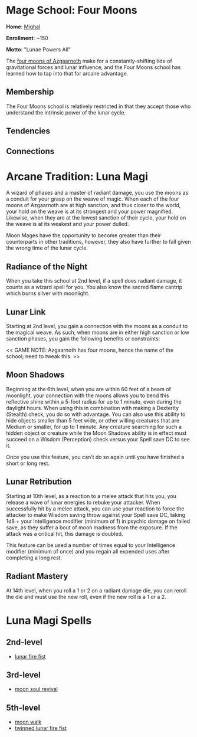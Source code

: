 # Mage School: Four Moons
**Home**: [Mighal](/Cities/Mighal.md)

**Enrollment**: ~150

**Motto**: "Lunae Powers All"

The [four moons of Azgaarnoth](/Geography/Moons.md) make for a constantly-shifting tide of gravitational forces and lunar influence, and the Four Moons school has learned how to tap into that for arcane advantage. 

## Membership
The Four Moons school is relatively restricted in that they accept those who understand the intrinsic power of the lunar cycle. 

## Tendencies

## Connections


# Arcane Tradition: Luna Magi
A wizard of phases and a master of radiant damage, you use the moons as a conduit for your grasp on the weave of magic. When each of the four moons of Azgaarnoth are at high sanction, and thus closer to the world, your hold on the weave is at its strongest and your power magnified. Likewise, when they are at the lowest sanction of their cycle, your hold on the weave is at its weakest and your power dulled.

Moon Mages have the opportunity to become greater than their counterparts in other traditions, however, they also have further to fall given the wrong time of the lunar cycle.

## Radiance of the Night
When you take this school at 2nd level, if a spell does radiant damage, it counts as a wizard spell for you. You also know the sacred flame cantrip which burns silver with moonlight.

## Lunar Link
Starting at 2nd level, you gain a connection with the moons as a conduit to the magical weave. As such, when moons are in either high sanction or low sanction phases, you gain the following benefits or constraints:

<!--
Day of Cycle|Moon Phase|Effect
------------|----------|------
1-4|Full Moon|+1 to Spellcasting DC
5-11|Waning Quarter Moon|No Effect
12-18|New Moon|-1 to Spellcasting DC
19-25|Waxing Quarter Moon|No Effect
26-30|Full Moon|+1 to Spellcasting DC
-->

<< GAME NOTE: Azgaarnoth has four moons, hence the name of the school; need to tweak this. >>

## Moon Shadows
Beginning at the 6th level, when you are within 60 feet of a beam of moonlight, your connection with the moons allows you to bend this reflective shine within a 5-foot radius for up to 1 minute, even during the daylight hours. When using this in combination with making a Dexterity (Stealth) check, you do so with advantage. You can also use this ability to hide objects smaller than 5 feet wide, or other willing creatures that are Medium or smaller, for up to 1 minute. Any creature searching for such a hidden object or creature while the Moon Shadows ability is in effect must succeed on a Wisdom (Perception) check versus your Spell save DC to see it.

Once you use this feature, you can’t do so again until you have finished a short or long rest. 

## Lunar Retribution
Starting at 10th level, as a reaction to a melee attack that hits you, you release a wave of lunar energies to rebuke your attacker. When successfully hit by a melee attack, you can use your reaction to force the attacker to make Wisdom saving throw against your Spell save DC, taking 1d8 + your Intelligence modifier (minimum of 1) in psychic damage on failed save, as they suffer a bout of moon madness from the exposure. If the attack was a critical hit, this damage is doubled. 

This feature can be used a number of times equal to your Intelligence modifier (minimum of once) and you regain all expended uses after completing a long rest.

## Radiant Mastery
At 14th level, when you roll a 1 or 2 on a radiant damage die, you can reroll the die and must use the new roll, even if the new roll is a 1 or a 2.

# Luna Magi Spells

## 2nd-level
* [lunar fire fist](/Magic/Spells/lunar-fire-fist.md)

## 3rd-level
* [moon soul revival](/Magic/Spells/moon-soul-revival.md)

## 5th-level
* [moon walk](/Magic/Spells/moon-walk.md)
* [twinned lunar fire fist](/Magic/Spells/twinned-lunar-fire-fist.md)

